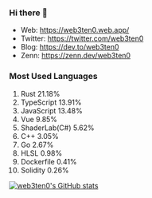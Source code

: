 ### Hi there 👋

- Web: https://web3ten0.web.app/
- Twitter: https://twitter.com/web3ten0
- Blog: https://dev.to/web3ten0
- Zenn: https://zenn.dev/web3ten0

### Most Used Languages 

1. Rust 21.18%
2. TypeScript 13.91%
3. JavaScript 13.48%
4. Vue 9.85%
5. ShaderLab(C#) 5.62%
6. C++ 3.05%
7. Go 2.67%
8. HLSL 0.98%
9. Dockerfile 0.41%
10. Solidity 0.26%

<p>
  
  [![web3ten0's GitHub stats](https://github-readme-stats.vercel.app/api?username=web3ten0&count_private=true&show_icons=true&theme=jolly)](https://github.com/anuraghazra/github-readme-stats) &nbsp;
  
  
</p>

